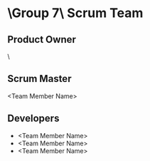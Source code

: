 # \Group 7\ Scrum Team
## Product Owner
\
## Scrum Master
\<Team Member Name\>
## Developers
- \<Team Member Name\>
- \<Team Member Name\>
- \<Team Member Name\>
